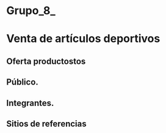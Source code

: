 
# Grupo_8_
# Venta de artículos deportivos

## Oferta productostos

## Público.

## Integrantes.

## Sitios de referencias
